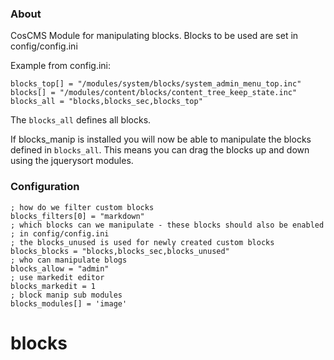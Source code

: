 ### About

CosCMS Module for manipulating blocks. Blocks to be used 
are set in config/config.ini

Example from config.ini: 

    blocks_top[] = "/modules/system/blocks/system_admin_menu_top.inc"
    blocks[] = "/modules/content/blocks/content_tree_keep_state.inc"
    blocks_all = "blocks,blocks_sec,blocks_top"
 
The `blocks_all` defines all blocks.

If blocks_manip is installed you will now be able to manipulate the blocks
defined in `blocks_all`. This means you can drag the blocks up and down
using the jquerysort modules.

### Configuration

    ; how do we filter custom blocks
    blocks_filters[0] = "markdown"
    ; which blocks can we manipulate - these blocks should also be enabled 
    ; in config/config.ini
    ; the blocks_unused is used for newly created custom blocks
    blocks_blocks = "blocks,blocks_sec,blocks_unused"
    ; who can manipulate blogs
    blocks_allow = "admin"
    ; use markedit editor
    blocks_markedit = 1
    ; block manip sub modules
    blocks_modules[] = 'image'

# blocks
